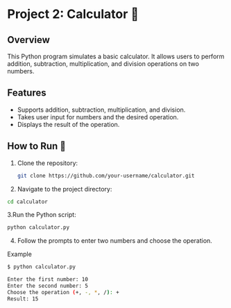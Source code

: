 # Project 2: Calculator 🧮

## Overview

This Python program simulates a basic calculator. It allows users to perform addition, subtraction, multiplication, and division operations on two numbers.

## Features

- Supports addition, subtraction, multiplication, and division.
- Takes user input for numbers and the desired operation.
- Displays the result of the operation.

## How to Run 🚀

1. Clone the repository:

   ```bash
   git clone https://github.com/your-username/calculator.git
   ```
2. Navigate to the project directory:

```bash
cd calculator
```

3.Run the Python script:

```bash
python calculator.py
```

4. Follow the prompts to enter two numbers and choose the operation.

Example

```bash
$ python calculator.py

Enter the first number: 10
Enter the second number: 5
Choose the operation (+, -, *, /): +
Result: 15
```
